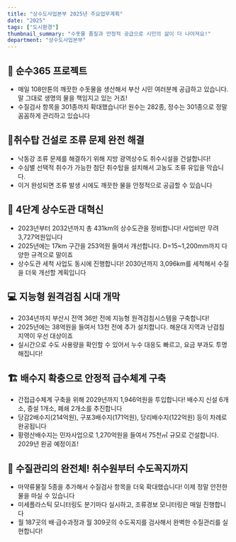 ```yaml
---
title: "상수도사업본부 2025년 주요업무계획"
date: "2025"
tags: ["도시환경"]
thumbnail_summary: "수돗물 품질과 안정적 공급으로 시민의 삶이 더 나아져요!"
department: "상수도사업본부"
---
```


## 🚰 순수365 프로젝트 
- 매일 108만톤의 깨끗한 수돗물을 생산해서 부산 시민 여러분께 공급하고 있습니다. 말 그대로 생명의 물을 책임지고 있는 거죠!
- 수질검사 항목을 301종까지 확대했습니다! 원수는 282종, 정수는 301종으로 정말 꼼꼼하게 관리하고 있습니다

## 🎯취수탑 건설로 조류 문제 완전 해결
- 낙동강 조류 문제를 해결하기 위해 지방 광역상수도 취수시설을 건설합니다! 
- 수심별 선택적 취수가 가능한 첨단 취수탑을 설치해서 고농도 조류 유입을 막습니다. 
- 이거 완성되면 조류 발생 시에도 깨끗한 물을 안정적으로 공급할 수 있습니다

## 🔧 4단계 상수도관 대혁신
- 2023년부터 2032년까지 총 431km의 상수도관을 정비합니다! 사업비만 무려 3,727억원입니다
- 2025년에는 17km 구간을 253억원 들여서 개선합니다. D=15~1,200mm까지 다양한 규격으로 말이죠
- 상수도관 세척 사업도 동시에 진행합니다! 2030년까지 3,096km를 세척해서 수질을 더욱 개선할 계획입니다

## 💻 지능형 원격검침 시대 개막
- 2034년까지 부산시 전역 36만 전에 지능형 원격검침시스템을 구축합니다! 
- 2025년에는 38억원을 들여서 13천 전에 추가 설치합니다. 해운대 지역과 난검침 지역이 우선 대상이죠
- 실시간으로 수도 사용량을 확인할 수 있어서 누수 대응도 빠르고, 요금 부과도 투명해집니다!

## 🏗️ 배수지 확충으로 안정적 급수체계 구축
- 간접급수체계 구축을 위해 2029년까지 1,946억원을 투입합니다! 배수지 신설 6개소, 증설 1개소, 폐쇄 2개소를 추진합니다
- 당감2배수지(214억원), 구포3배수지(171억원), 당리배수지(122억원) 등이 차례로 완공됩니다
- 황령산배수지는 민자사업으로 1,270억원을 들여서 75천㎥ 규모로 건설합니다. 2029년 완공 예정이죠!

## 🔬 수질관리의 완전체! 취수원부터 수도꼭지까지
- 마약류물질 5종을 추가해서 수질검사 항목을 더욱 확대했습니다! 이제 정말 안전한 물을 마실 수 있습니다
- 미세플라스틱 모니터링도 분기마다 실시하고, 조류경보 모니터링은 매일 진행합니다
- 월 187곳의 배·급수과정과 월 309곳의 수도꼭지를 검사해서 완벽한 수질관리를 실현합니다!


